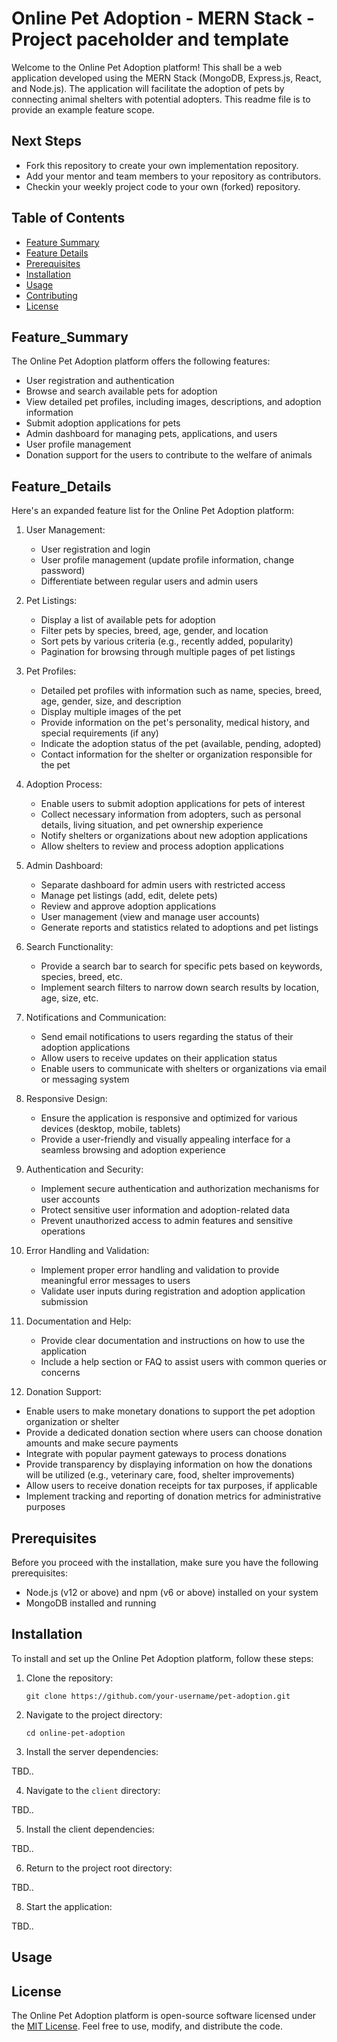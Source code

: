 # Online Pet Adoption - MERN Stack - Project paceholder and template

Welcome to the Online Pet Adoption platform! This shall be a web application developed using the MERN Stack (MongoDB, Express.js, React, and Node.js). The application will facilitate the adoption of pets by connecting animal shelters with potential adopters. This readme file is to provide an example feature scope.

## Next Steps

- Fork this repository to create your own implementation repository.
- Add your mentor and team members to your repository as contributors.
- Checkin your weekly project code to your own (forked) repository.

## Table of Contents

- [Feature Summary](#feature_summary)
- [Feature Details](#feature_details)
- [Prerequisites](#prerequisites)
- [Installation](#installation)
- [Usage](#usage)
- [Contributing](#contributing)
- [License](#license)

## Feature_Summary

The Online Pet Adoption platform offers the following features:

- User registration and authentication
- Browse and search available pets for adoption
- View detailed pet profiles, including images, descriptions, and adoption information
- Submit adoption applications for pets
- Admin dashboard for managing pets, applications, and users
- User profile management
- Donation support for the users to contribute to the welfare of animals

## Feature_Details

Here's an expanded feature list for the Online Pet Adoption platform:

1. User Management:
   - User registration and login
   - User profile management (update profile information, change password)
   - Differentiate between regular users and admin users

2. Pet Listings:
   - Display a list of available pets for adoption
   - Filter pets by species, breed, age, gender, and location
   - Sort pets by various criteria (e.g., recently added, popularity)
   - Pagination for browsing through multiple pages of pet listings

3. Pet Profiles:
   - Detailed pet profiles with information such as name, species, breed, age, gender, size, and description
   - Display multiple images of the pet
   - Provide information on the pet's personality, medical history, and special requirements (if any)
   - Indicate the adoption status of the pet (available, pending, adopted)
   - Contact information for the shelter or organization responsible for the pet

4. Adoption Process:
   - Enable users to submit adoption applications for pets of interest
   - Collect necessary information from adopters, such as personal details, living situation, and pet ownership experience
   - Notify shelters or organizations about new adoption applications
   - Allow shelters to review and process adoption applications

5. Admin Dashboard:
   - Separate dashboard for admin users with restricted access
   - Manage pet listings (add, edit, delete pets)
   - Review and approve adoption applications
   - User management (view and manage user accounts)
   - Generate reports and statistics related to adoptions and pet listings

6. Search Functionality:
   - Provide a search bar to search for specific pets based on keywords, species, breed, etc.
   - Implement search filters to narrow down search results by location, age, size, etc.

7. Notifications and Communication:
   - Send email notifications to users regarding the status of their adoption applications
   - Allow users to receive updates on their application status
   - Enable users to communicate with shelters or organizations via email or messaging system

8. Responsive Design:
   - Ensure the application is responsive and optimized for various devices (desktop, mobile, tablets)
   - Provide a user-friendly and visually appealing interface for a seamless browsing and adoption experience

9. Authentication and Security:
   - Implement secure authentication and authorization mechanisms for user accounts
   - Protect sensitive user information and adoption-related data
   - Prevent unauthorized access to admin features and sensitive operations

10. Error Handling and Validation:
    - Implement proper error handling and validation to provide meaningful error messages to users
    - Validate user inputs during registration and adoption application submission

11. Documentation and Help:
    - Provide clear documentation and instructions on how to use the application
    - Include a help section or FAQ to assist users with common queries or concerns

12. Donation Support:
   - Enable users to make monetary donations to support the pet adoption organization or shelter
   - Provide a dedicated donation section where users can choose donation amounts and make secure payments
   - Integrate with popular payment gateways to process donations
   - Provide transparency by displaying information on how the donations will be utilized (e.g., veterinary care, food, shelter improvements)
   - Allow users to receive donation receipts for tax purposes, if applicable
   - Implement tracking and reporting of donation metrics for administrative purposes

## Prerequisites

Before you proceed with the installation, make sure you have the following prerequisites:

- Node.js (v12 or above) and npm (v6 or above) installed on your system
- MongoDB installed and running


## Installation

To install and set up the Online Pet Adoption platform, follow these steps:

1. Clone the repository:

   ```shell
   git clone https://github.com/your-username/pet-adoption.git
   ```

2. Navigate to the project directory:

   ```shell
   cd online-pet-adoption
   ```

3. Install the server dependencies:

 TBD..
 
4. Navigate to the `client` directory:

 TBD..

5. Install the client dependencies:

 TBD..

6. Return to the project root directory:

 TBD..


8. Start the application:

 TBD..


## Usage



## License

The Online Pet Adoption platform is open-source software licensed under the [MIT License](LICENSE). Feel free to use, modify, and distribute the code.



